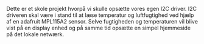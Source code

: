 Dette er et skole projekt hvorpå vi skulle opsætte vores egen I2C driver.
I2C driveren skal være i stand til at læse temperatur og luftfugtighed ved hjælp af en adafruit MPL115A2 sensor. Selve fugtigheden og temperaturen vil blive vist på en display enhed og på samme tid opsætte en simpel hjemmeside på det lokale netwærk.
